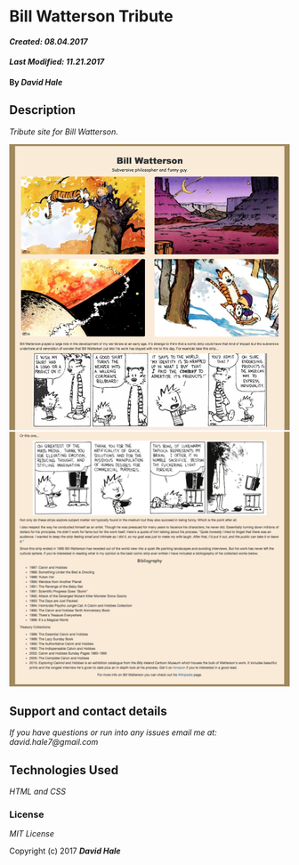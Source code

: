 # Bill Watterson Tribute

#### _Created: 08.04.2017_
#### _Last Modified: 11.21.2017_

#### By _David Hale_

## Description

_Tribute site for Bill Watterson._

![Screenshot](https://github.com/phuzisham/bill-watterson-tribute/blob/master/img/cap.png "Screen Capture")
![Screenshot](https://github.com/phuzisham/bill-watterson-tribute/blob/master/img/cap2.png "Screen Capture")

## Support and contact details

_If you have questions or run into any issues email me at: david.hale7@gmail.com_

## Technologies Used

_HTML and CSS_

### License

*MIT License*

Copyright (c) 2017 **_David Hale_**
